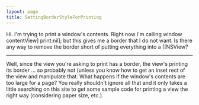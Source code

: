 ```yaml
---
layout: page
title: SettingBorderStyleForPrinting
---
```


Hi.  I'm trying to print a window's contents.  Right now I'm calling window contentView] print:nil]; but this gives me a border that I do not want.  Is there any way to remove the border short of putting everything into a [[NSView?

----

Well, since the view you're asking to print has a border, the view's printing its border ... so probably not (unless you know how to get an inset rect of the view and manipulate that. What happens if the window's contents are too large for a page? You really shouldn't ignore all that and it only takes a little searching on this site to get some sample code for printing a view the right way (considering paper size, etc.).

